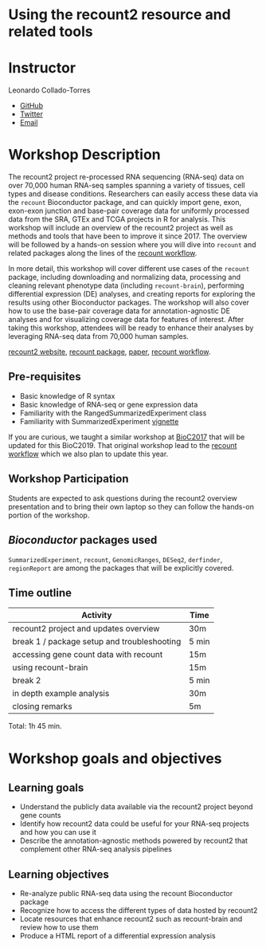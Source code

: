 # Using the recount2 resource and related tools

# Instructor

Leonardo Collado-Torres

* [GitHub](https://github.com/lcolladotor)
* [Twitter](https://twitter.com/fellgernon)
* [Email](mailto:leo.collado@libd.org)

# Workshop Description

The recount2 project re-processed RNA sequencing (RNA-seq) data on over 70,000 human RNA-seq samples spanning a variety of tissues, cell types and disease conditions. Researchers can easily access these data via the `recount` Bioconductor package, and can quickly import gene, exon, exon-exon junction and base-pair coverage data for uniformly processed data from the SRA, GTEx and TCGA projects in R for analysis. This workshop will include an overview of the recount2 project as well as methods and tools that have been to improve it since 2017. The overview will be followed by a hands-on session where you will dive into `recount` and related packages along the lines of the [recount workflow](http://bioconductor.org/packages/release/workflows/html/recountWorkflow.html).

In more detail, this workshop will cover different use cases of the `recount` package, including downloading and normalizing data, processing and cleaning relevant phenotype data (including `recount-brain`), performing differential expression (DE) analyses, and creating reports for exploring the results using other Bioconductor packages. The workshop will also cover how to use the base-pair coverage data for annotation-agnostic DE analyses and for visualizing coverage data for features of interest. After taking this workshop, attendees will be ready to enhance their analyses by leveraging RNA-seq data from 70,000 human samples.

[recount2 website](https://jhubiostatistics.shinyapps.io/recount/), [recount package](http://bioconductor.org/packages/recount), [paper](http://www.nature.com/nbt/journal/v35/n4/full/nbt.3838.html), [recount workflow](http://bioconductor.org/packages/release/workflows/html/recountWorkflow.html).

## Pre-requisites

* Basic knowledge of R syntax
* Basic knowledge of RNA-seq or gene expression data
* Familiarity with the RangedSummarizedExperiment class
* Familiarity with SummarizedExperiment [vignette](http://bioconductor.org/packages/release/bioc/vignettes/SummarizedExperiment/inst/doc/SummarizedExperiment.html)

If you are curious, we taught a similar workshop at [BioC2017](http://research.libd.org/recountWorkshop/) that will be updated for this BioC2019. That original workshop lead to the [recount workflow](http://bioconductor.org/packages/release/workflows/html/recountWorkflow.html) which we also plan to update this year.

## Workshop Participation

Students are expected to ask questions during the recount2 overview presentation and to bring their own laptop so they can follow the hands-on portion of the workshop.

## _Bioconductor_ packages used

`SummarizedExperiment`, `recount`, `GenomicRanges`, `DESeq2`, `derfinder`, `regionReport` are among the packages that will be explicitly covered.

## Time outline

| Activity                     | Time |
|------------------------------|------|
| recount2 project and updates overview                    | 30m  |
| break 1 / package setup and troubleshooting | 5 min |
| accessing gene count data with recount          | 15m  |
| using recount-brain | 15m   |
| break 2 | 5 min |
| in depth example analysis | 30m  |
| closing remarks | 5m |

Total: 1h 45 min.

# Workshop goals and objectives

## Learning goals

* Understand the publicly data available via the recount2 project beyond gene counts
* Identify how recount2 data could be useful for your RNA-seq projects and how you can use it
* Describe the annotation-agnostic methods powered by recount2 that complement other RNA-seq analysis pipelines

## Learning objectives

* Re-analyze public RNA-seq data using the recount Bioconductor package
* Recognize how to access the different types of data hosted by recount2
* Locate resources that enhance recount2 such as recount-brain and review how to use them
* Produce a HTML report of a differential expression analysis

